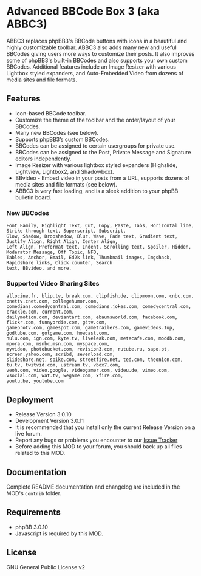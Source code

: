 Advanced BBCode Box 3 (aka ABBC3)
=================================

ABBC3 replaces phpBB3's BBCode buttons with icons in a beautiful and highly customizable toolbar. ABBC3 also adds many new and useful BBCodes giving users more ways to customize their posts. It also improves some of phpBB3's built-in BBCodes and also supports your own custom BBCodes. Additional features include an Image Resizer with various Lightbox styled expanders, and Auto-Embedded Video from dozens of media sites and file formats.


Features
--------

* Icon-based BBCode toolbar.
* Customize the theme of the toolbar and the order/layout of your BBCodes.
* Many new BBCodes (see below).
* Supports phpBB3’s custom BBCodes.
* BBCodes can be assigned to certain usergroups for private use.
* BBCodes can be assigned to the Post, Private Message and Signature editors independently.
* Image Resizer with various lightbox styled expanders (Highslide, Lightview, Lightbox2, and Shadowbox).
* BBvideo - Embed video in your posts from a URL, supports dozens of media sites and file formats (see below).
* ABBC3 is very fast loading, and is a sleek addition to your phpBB bulletin board.


### New BBCodes

	Font Family, Highlight Text, Cut, Copy, Paste, Tabs, Horizontal line, Strike through text, Superscript, Subscript,
	Glow, Shadow, Dropshadow, Blur, Wave, Fade text, Gradient text, Justify Align, Right Align, Center Align,
	Left Align, Preformat text, Indent, Scrolling text, Spoiler, Hidden, Moderator Message, Off Topic, NFO,
	Tables, Anchor, Email, Ed2k link, Thumbnail images, Imgshack, Rapidshare links, Click counter, Search
	text, BBvideo, and more.
 
### Supported Video Sharing Sites

	allocine.fr, blip.tv, break.com, clipfish.de, clipmoon.com, cnbc.com, cnettv.cnet.com, collegehumor.com,
	comedians.comedycentral.com, comedians.jokes.com, comedycentral.com, crackle.com, current.com,
	dailymotion.com, deviantart.com, ebaumsworld.com, facebook.com, flickr.com, funnyordie.com, g4tv.com,
	gameprotv.com, gamespot.com, gametrailers.com, gamevideos.1up, godtube.com, gotgame.com, howcast.com,
	hulu.com, ign.com, kyte.tv, liveleak.com, metacafe.com, moddb.com, mpora.com, msnbc.msn.com, myspace.com,
	myvideo, photobucket.com, revision3.com, rutube.ru, sapo.pt, screen.yahoo.com, scribd, sevenload.com,
	slideshare.net, spike.com, streetfire.net, ted.com, theonion.com, tu.tv, twitvid.com, ustream.tv, vbox7.com,
	veoh.com, video.google, videogamer.com, videu.de, vimeo.com, vsocial.com, wat.tv, wegame.com, xfire.com,
	youtu.be, youtube.com		


Deployment
----------

* Release Version 3.0.10
* Development Version 3.0.11
* It is recommended that you install only the current Release Version on a live forum.
* Report any bugs or problems you encounter to our [Issue Tracker](http://github.com/mssti/Advanced-BBCode-Box-3/issues)
* Before adding this MOD to your forum, you should back up all files related to this MOD.


Documentation
-------------

Complete README documentation and changelog are included in the MOD's `contrib` folder.


Requirements
------------

* phpBB 3.0.10
* Javascript is required by this MOD.

License
-------

GNU General Public License v2
